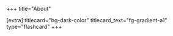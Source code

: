 +++
title="About"

[extra]
titlecard="bg-dark-color"
titlecard_text="fg-gradient-a1"
type="flashcard"
+++
